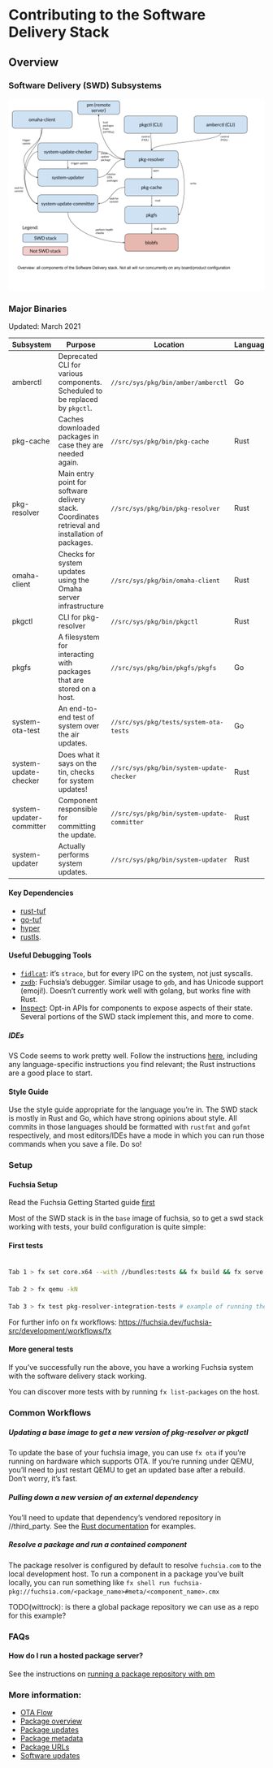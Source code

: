 # Contributing to the Software Delivery Stack

## Overview

### Software Delivery (SWD) Subsystems

![Software Delivery Diagram](doc/overview.png)

### Major Binaries

Updated: March 2021

| Subsystem                 | Purpose                                                                                            | Location                                     | Language |
|-----------------------    |----------------------------------------------------------------------------------------------------|----------------------------------------------|----------|
| amberctl                  | Deprecated CLI for various components. Scheduled to be replaced by `pkgctl`.                       | `//src/sys/pkg/bin/amber/amberctl`           | Go       |
| pkg-cache                 | Caches downloaded packages in case they are needed again.                                          | `//src/sys/pkg/bin/pkg-cache`                | Rust     |
| pkg-resolver              | Main entry point for software delivery stack. Coordinates retrieval and  installation of packages. | `//src/sys/pkg/bin/pkg-resolver`             | Rust     |
| omaha-client              | Checks for system updates using the Omaha server infrastructure                                    | `//src/sys/pkg/bin/omaha-client`             | Rust     |
| pkgctl                    | CLI for pkg-resolver                                                                               | `//src/sys/pkg/bin/pkgctl`                   | Rust     |
| pkgfs                     | A filesystem for interacting with packages that are stored on a host.                              | `//src/sys/pkg/bin/pkgfs/pkgfs`              | Go       |
| system-ota-test           | An end-to-end test of system over the air updates.                                                 | `//src/sys/pkg/tests/system-ota-tests`       | Go       |
| system-update-checker     | Does what it says on the tin, checks for system updates!                                           | `//src/sys/pkg/bin/system-update-checker`    | Rust     |
| system-updater-committer  | Component responsible for committing the update.                                                   | `//src/sys/pkg/bin/system-update-committer`  | Rust     |
| system-updater            | Actually performs system updates.                                                                  | `//src/sys/pkg/bin/system-updater`           | Rust     |

#### Key Dependencies

*   [rust-tuf](https://fuchsia.googlesource.com/third_party/rust-mirrors/rust-tuf/)
*   [go-tuf](https://fuchsia.googlesource.com/third_party/go-tuf/)
*   [hyper](https://github.com/hyperium/hyper)
*   [rustls](https://github.com/ctz/rustls).

#### Useful Debugging Tools

*   [`fidlcat`](https://fuchsia.dev/fuchsia-src/development/tools/fidl_inspecting):
    it’s `strace`, but for every IPC on the system, not just syscalls.
*   [`zxdb`](https://fuchsia.dev/fuchsia-src/development/debugger/debugger_usage):
    Fuchsia’s debugger. Similar usage to `gdb`, and has Unicode support
    (emoji!). Doesn’t currently work well with golang, but works fine with Rust.
*   [Inspect](https://fuchsia.dev/fuchsia-src/development/inspect): Opt-in APIs
    for components to expose aspects of their state. Several portions of the SWD
    stack implement this, and more to come.

##### IDEs

VS Code seems to work pretty well. Follow the instructions
[here](https://fuchsia.dev/fuchsia-src/development/editors/vscode), including
any language-specific instructions you find relevant; the Rust instructions are
a good place to start.

#### Style Guide

Use the style guide appropriate for the language you’re in. The SWD stack is
mostly in Rust and Go, which have strong opinions about style. All commits in
those languages should be formatted with `rustfmt` and `gofmt` respectively, and
most editors/IDEs have a mode in which you can run those commands when you save
a file. Do so!

### Setup

#### Fuchsia Setup

Read the Fuchsia Getting Started guide
[first](https://fuchsia.googlesource.com/fuchsia/+/HEAD/docs/get-started/index.md)

Most of the SWD stack is in the `base` image of fuchsia, so to get a swd stack
working with tests, your build configuration is quite simple:

#### First tests

```sh

Tab 1 > fx set core.x64 --with //bundles:tests && fx build && fx serve

Tab 2 > fx qemu -kN

Tab 3 > fx test pkg-resolver-integration-tests # example of running the pkg-resolver integration tests

```

For further info on fx workflows:
https://fuchsia.dev/fuchsia-src/development/workflows/fx

#### More general tests

If you’ve successfully run the above, you have a working Fuchsia system with the
software delivery stack working.

You can discover more tests with by running `fx list-packages` on the host.

### Common Workflows

##### Updating a base image to get a new version of pkg-resolver or pkgctl

To update the base of your fuchsia image, you can use `fx ota` if you’re
running on hardware which supports OTA. If you’re running under QEMU, you’ll
need to just restart QEMU to get an updated base after a rebuild. Don’t worry,
it’s fast.

##### Pulling down a new version of an external dependency

You’ll need to update that dependency’s vendored repository in //third_party.
See the
[Rust documentation](/docs/development/languages/rust/third_party.md#steps-to-update-a-third_party-crate)
for examples.

##### Resolve a package and run a contained component

The package resolver is configured by default to resolve `fuchsia.com` to the
local development host. To run a component in a package you’ve built locally,
you can run something like `fx shell run
fuchsia-pkg://fuchsia.com/<package_name>#meta/<component_name>.cmx`

TODO(wittrock): is there a global package repository we can use as a repo for
this example?

### FAQs

#### How do I run a hosted package server?

See the instructions on
[running a package repository with pm](https://fuchsia.dev/fuchsia-src/development/idk/documentation/packages)

### More information:

*   [OTA Flow](/docs/concepts/packages/ota.md)
*   [Package overview](/docs/development/idk/documentation/packages.md)
*   [Package updates](/docs/concepts/packages/package_update.md)
*   [Package metadata](/docs/concepts/packages/package.md)
*   [Package URLs](/docs/concepts/packages/package_url.md)
*   [Software updates](/docs/concepts/system/software_update_system.md)
